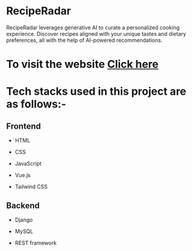 # RecipeRadar


RecipeRadar leverages generative AI to curate a personalized cooking experience. Discover recipes aligned with your unique tastes and dietary preferences, all with the help of AI-powered recommendations.


# To visit the website [Click here](https://buycars-ten.vercel.app/)

# Tech stacks used in this project are as follows:-

## Frontend

- HTML
  
- CSS

- JavaScript

- Vue.js

- Tailwind CSS

## Backend
  
- Django

- MySQL

- REST framework

